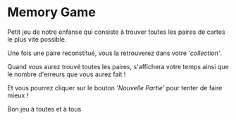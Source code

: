 # Memory Game

Petit jeu de notre enfanse qui consiste à trouver toutes les paires de cartes le plus vite possible.

Une fois une paire reconstitué, vous la retrouverez dans votre _'collection'_.

Quand vous aurez trouvé toutes les paires, s'affichera votre temps ainsi que le nombre d'erreurs que vous aurez fait !

Et vous pourrez cliquer sur le bouton _'Nouvelle Partie'_ pour tenter de faire mieux !

Bon jeu à toutes et à tous
